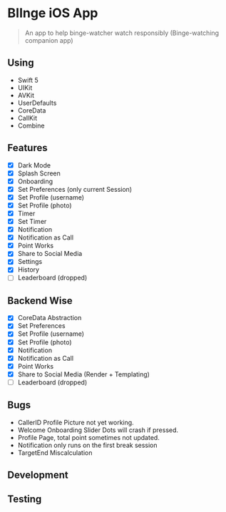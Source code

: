 #  BIInge iOS App

> An app to help binge-watcher watch responsibly (Binge-watching companion app)

## Using

- Swift 5
- UIKit
- AVKit
- UserDefaults
- CoreData
- CallKit
- Combine

## Features

- [x] Dark Mode
- [x] Splash Screen
- [x] Onboarding
- [x] Set Preferences (only current Session)
- [x] Set Profile (username)
- [x] Set Profile (photo)
- [x] Timer
- [x] Set Timer
- [x] Notification
- [x] Notification as Call
- [x] Point Works
- [x] Share to Social Media
- [x] Settings
- [x] History
- [ ] Leaderboard (dropped)

## Backend Wise

- [x] CoreData Abstraction
- [x] Set Preferences
- [x] Set Profile (username)
- [x] Set Profile (photo)
- [x] Notification
- [x] Notification as Call
- [x] Point Works
- [x] Share to Social Media (Render + Templating)
- [ ] Leaderboard (dropped)

## Bugs

- CallerID Profile Picture not yet working.
- Welcome Onboarding Slider Dots will crash if pressed.
- Profile Page, total point sometimes not updated.
- Notification only runs on the first break session
- TargetEnd Miscalculation 

## Development


## Testing
